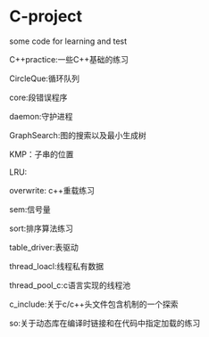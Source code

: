 # C-project
some code for learning and test

C++practice:一些C++基础的练习

CircleQue:循环队列

core:段错误程序

daemon:守护进程

GraphSearch:图的搜索以及最小生成树

KMP：子串的位置

LRU:

overwrite: c++重载练习

sem:信号量

sort:排序算法练习

table_driver:表驱动

thread_loacl:线程私有数据

thread_pool_c:c语言实现的线程池

c_include:关于c/c++头文件包含机制的一个探索

so:关于动态库在编译时链接和在代码中指定加载的练习
